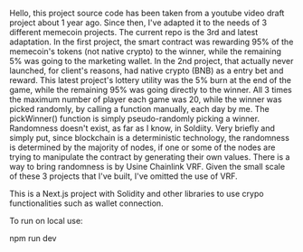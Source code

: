 Hello, this project source code has been taken from a youtube video draft project about 1 year ago. Since then, I've adapted it to the needs of 3 different memecoin projects. The current repo is the 3rd and latest adaptation. In the first project, the smart contract was rewarding 95% of the memecoin's tokens (not native crypto) to the winner, while the remaining 5% was going to the marketing wallet. In the 2nd project, that actually never launched, for client's reasons, had native crypto (BNB) as a entry bet and reward. This latest project's lottery utility was the 5% burn at the end of the game, while the remaining 95% was going directly to the winner. All 3 times the maximum number of player each game was 20, while the winner was picked randomly, by calling a function manually, each day by me. The pickWinner() function is simply pseudo-randomly picking a winner. Randomness doesn't exist, as far as I know, in Soldiity. Very briefly and simply put, since blockchain is a deterministic technology, the randomness is determined by the majority of nodes, if one or some of the nodes are trying to manipulate the contract by generating their own values. There is a way to bring randomness is by Usine Chainlink VRF. Given the small scale of these 3 projects that I've built, I've omitted the use of VRF. 


This is a Next.js project with Solidity and other libraries to use crypo functionalities such as wallet connection.

To run on local use:

npm run dev
